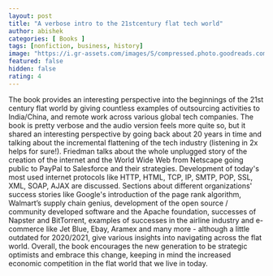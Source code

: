 ```yaml
---
layout: post
title: "A verbose intro to the 21stcentury flat tech world"
author: abishek
categories: [ Books ]
tags: [nonfiction, business, history]
image: "https://i.gr-assets.com/images/S/compressed.photo.goodreads.com/books/1442191453l/1911._SY475_.jpg"
featured: false
hidden: false
rating: 4
---
```


The book provides an interesting perspective into the beginnings of the 21st century flat world by giving countless examples of outsourcing activities to India/China, and remote work across various global tech companies. The book is pretty verbose and the audio version feels more quite so, but it shared an interesting perspective by going back about 20 years in time and talking about the incremental flattening of the tech industry (listening in 2x helps for sure!). Friedman talks about the whole unplugged story of the creation of the internet and the World Wide Web from Netscape going public to PayPal to Salesforce and their strategies. Development of today's most used internet protocols like HTTP, HTML, TCP, IP, SMTP, POP, SSL, XML, SOAP, AJAX are discussed. Sections about different organizations' success stories like Google's introduction of the page rank algorithm, Walmart’s supply chain genius, development of the open source / community developed software and the Apache foundation, successes of Napster and BitTorrent, examples of successes in the airline industry and e-commerce like Jet Blue, Ebay, Aramex and many more - although a little outdated for 2020/2021, give various insights into navigating across the flat world. Overall, the book encourages the new generation to be strategic optimists and embrace this change, keeping in mind the increased economic competition in the flat world that we live in today.